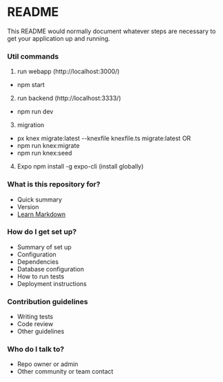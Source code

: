 # README #

This README would normally document whatever steps are necessary to get your application up and running.

### Util commands ###
1) run webapp (http://localhost:3000/)
* npm start

2) run backend (http://localhost:3333/)
* npm run dev

3) migration
* px knex migrate:latest --knexfile knexfile.ts migrate:latest 
OR 
* npm run knex:migrate
* npm run knex:seed

4) Expo
npm install -g expo-cli (install globally)

### What is this repository for? ###

* Quick summary
* Version
* [Learn Markdown](https://bitbucket.org/tutorials/markdowndemo)

### How do I get set up? ###

* Summary of set up
* Configuration
* Dependencies
* Database configuration
* How to run tests
* Deployment instructions

### Contribution guidelines ###

* Writing tests
* Code review
* Other guidelines

### Who do I talk to? ###

* Repo owner or admin
* Other community or team contact